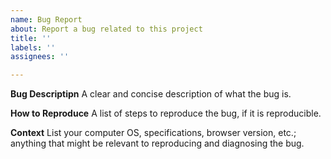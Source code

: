 ```yaml
---
name: Bug Report
about: Report a bug related to this project
title: ''
labels: ''
assignees: ''

---
```


**Bug Descriptipn**
A clear and concise description of what the bug is.

**How to Reproduce**
A list of steps to reproduce the bug, if it is reproducible. 

**Context**
List your computer OS, specifications, browser version, etc.; anything that might be relevant to reproducing and diagnosing the bug.
